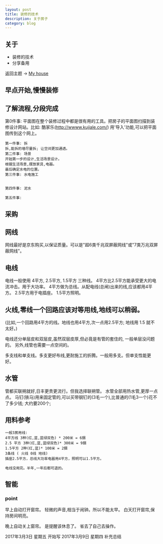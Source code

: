 ```yaml
---
layout: post
title: 装修的技术
description: 关于房子
category: blog
---
```



## 关于

- 装修的技术
- 分享备用

返回主题 → [My house](http://linfeng365.com/blog/house.html)



## 早点开始,慢慢装修

## 了解流程,分段完成

第0件事:
平面图在整个装修过程中都是很有用的工具。把房子的平面图扫描到装修设计网站。比如: 酷家乐(http://wwww.kujiale.com/) 用'导入'功能,可以把平面图传到这个网上。

```
第一件事: 拆
拆,能拆的墙尽量拆; 让空间更加通透。
第二件事: 场景
开始第一步的设计,生活场景设计。
根据生活场景,摆放家具,电器。
最后确定水电的位置。
第三件事: 水电施工

 
第四件事: 泥水

第五件事: 
```

## 采购

## 网线  
网线最好是京东购买,以保证质量。可以是"超6类千兆双屏蔽网线"或"7类万兆双屏蔽网线"。

## 电线  
电线一般使用 4平方, 2.5平方, 1.5平方 三种线。
4平方比2.5平方能承受更大的电流冲击。用于大功率。
4平方做为总线。从配电线(总闸)出来的线,应该都用4平方。
2.5平方用于电插座。
1.5平方照明。


## 火线,零线一个回路应该对等用线,地线可以稍弱。
(比如,一个回路用4平方的线。地线也用4平方,次一点用2.5平方; 地线用 1.5 就不太好。)

电线还分单层皮和双层皮,虽然双层皮厚,但必竟是有管的套住的, 一般单层没问题的。
另外,线管也需要一点空间的。

多支线和单支线。多支更好布线,更耐施工的折腾。一般用多支。但单支性能更好。

## 水管  
管都买联朔就好,日丰更贵更流行。但我选择联朔管。
水管全部用热水管,更厚一点点。
马钉(铁马)用来固定管的,可以买带钢钉的(3毛一个),比普通的(1毛3一个)花不了多少钱; 大约要200个;


## 用料参考  
```
一般3房用线:
4平方线 3种(红,蓝,蓝绿双色) * 200米 = 6捆
2.5 平方 3种(红,蓝,蓝绿双色)* 300米 = 9捆
1.5平方 2种(红,蓝)* 100米 = 2捆
3条线 ( 火线 0线 地线)
插座2.5平方，总线大功率电器用4平方，照明可以1.5平方。

电线没用完。半年,一年后都可退的。
```


## 智能

### point

早上自动打开窗帘。
 轻微的声音,相当于闹钟。所以不能太早。
 白天打开窗帘,保持房间明亮。

晚上自动关上窗帘。
 是提醒该休息了。
 省去了自己去操作。 

2017年3月3日 星期五 开始写
2017年3月9日 星期四 补充总结
